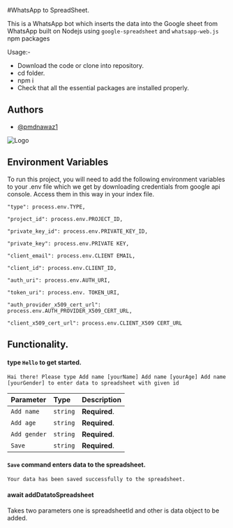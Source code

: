 #WhatsApp to SpreadSheet.

This is a WhatsApp bot which inserts the data into the Google sheet from WhatsApp built on Nodejs using `google-spreadsheet` and `whatsapp-web.js` npm packages


Usage:- 
- Download the code or clone into repository.
- cd folder.
- npm i
- Check that all the essential packages are installed properly.



## Authors

- [@pmdnawaz1](https://www.github.com/pmdnawaz1)


![Logo](https://icons8.com/icon/AltfLkFSP7XN/whatsapp)


## Environment Variables

To run this project, you will need to add the following environment variables to your .env file which we get by downloading credentials from google api console. Access them in this way in your index file.

```
"type": process.env.TYPE,

"project_id": process.env.PROJECT_ID,

"private_key_id": process.env.PRIVATE_KEY_ID,

"private_key": process.env.PRIVATE KEY,

"client_email": process.env.CLIENT EMAIL,

"client_id": process.env.CLIENT_ID,

"auth_uri": process.env.AUTH_URI,

"token_uri": process.env. TOKEN_URI,

"auth_provider_x509_cert_url": process.env.AUTH_PROVIDER_X509_CERT_URL,

"client_x509_cert_url": process.env.CLIENT_X509 CERT_URL
```


## Functionality.

#### type `Hello` to get started.

```
Hai there! Please type Add name [yourName] Add name [yourAge] Add name [yourGender] to enter data to spreadsheet with given id
```

| Parameter | Type     | Description    |
| :-------- | :------- | :------------------------- |
| `Add name` | `string` | **Required**.  |
| `Add age` | `string` | **Required**.  |
| `Add gender` | `string` | **Required**.  |
| `Save` | `string` | **Required**.  |

#### `Save` command enters data to the spreadsheet.

```
Your data has been saved successfully to the spreadsheet.
```

#### await addDatatoSpreadsheet

Takes two parameters one is spreadsheetId and other is data object to be added.

